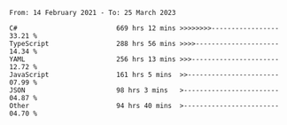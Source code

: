 <!-- [![Top Langs](https://github-readme-stats.vercel.app/api/top-langs/?username=thititongumpun&layout=compact&langs_count=7&theme=prussian)](https://github.com/thititongumpun)
[![Anurag's GitHub stats](https://github-readme-stats.vercel.app/api?username=thititongumpun&hide=stars&show_icons=true&theme=prussian)](https://github.com/thititongumpun) -->

<!--START_SECTION:waka-->

```text
From: 14 February 2021 - To: 25 March 2023

C#                         669 hrs 12 mins >>>>>>>>-----------------   33.21 %
TypeScript                 288 hrs 56 mins >>>>---------------------   14.34 %
YAML                       256 hrs 13 mins >>>----------------------   12.72 %
JavaScript                 161 hrs 5 mins  >>-----------------------   07.99 %
JSON                       98 hrs 3 mins   >------------------------   04.87 %
Other                      94 hrs 40 mins  >------------------------   04.70 %
```

<!--END_SECTION:waka-->
